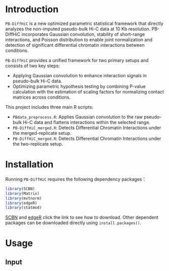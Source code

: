 # Introduction
`PB-DiffHiC` is a new optimized parametric statistical framework that directly analyzes the non-imputed pseudo-bulk Hi-C data at 10 Kb resolution. PB-DiffHiC incorporates Gaussian convolution, stability of short-range interactions, and Poisson distribution to enable joint normalization and detection of significant differential chromatin interactions between conditions.

`PB-DiffHiC` provides a unified framework for two primary setups and consists of two key steps:
- Applying Gaussian convolution to enhance interaction signals in pseudo-bulk Hi-C data.
- Optimizing parametric hypothesis testing by combining P-value calculation with the estimation of scaling factors for normalizing contact matrices across conditions.

This project includes three main R scripts:
- `PBdata_preprocess.R`: Applies Gaussian convolution to the raw pseudo-bulk Hi-C data and flattens interactions within the selected range.
- `PB-DiffHiC_merged.R`: Detects Differential Chromatin Interactions under the merged-replicate setup.
- `PB-DiffHiC_merged.R`: Detects Differential Chromatin Interactions under the two-replicate setup.
  
# Installation
Running `PB-DiffHiC` requires the following dependency packages：
```r
library(SCBN)
library(Matrix)
library(mvtnorm)
library(edgeR)
library(statmod)
```
[SCBN](https://bioconductor.org/packages/release/bioc/html/SCBN.html) and [edgeR](https://bioconductor.org/packages/release/bioc/html/edgeR.html) click the link to see how to download. Other dependent packages can be downloaded directly using `install.packages()`.

# Usage
## Input

